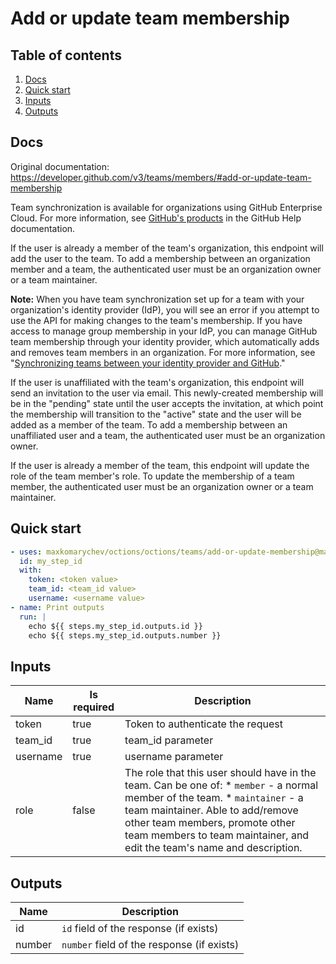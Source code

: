# Add or update team membership

## Table of contents

1. [Docs](#docs)
1. [Quick start](#quick-start)
1. [Inputs](#inputs)
1. [Outputs](#outputs)

<a name="quick-start" ></a>
## Docs

Original documentation: https://developer.github.com/v3/teams/members/#add-or-update-team-membership

Team synchronization is available for organizations using GitHub Enterprise Cloud. For more information, see [GitHub's products](https://help.github.com/articles/github-s-products) in the GitHub Help documentation.

If the user is already a member of the team's organization, this endpoint will add the user to the team. To add a membership between an organization member and a team, the authenticated user must be an organization owner or a team maintainer.

**Note:** When you have team synchronization set up for a team with your organization's identity provider (IdP), you will see an error if you attempt to use the API for making changes to the team's membership. If you have access to manage group membership in your IdP, you can manage GitHub team membership through your identity provider, which automatically adds and removes team members in an organization. For more information, see "[Synchronizing teams between your identity provider and GitHub](https://help.github.com/articles/synchronizing-teams-between-your-identity-provider-and-github/)."

If the user is unaffiliated with the team's organization, this endpoint will send an invitation to the user via email. This newly-created membership will be in the "pending" state until the user accepts the invitation, at which point the membership will transition to the "active" state and the user will be added as a member of the team. To add a membership between an unaffiliated user and a team, the authenticated user must be an organization owner.

If the user is already a member of the team, this endpoint will update the role of the team member's role. To update the membership of a team member, the authenticated user must be an organization owner or a team maintainer.


<a name="quick start" ></a>
## Quick start

```yaml
- uses: maxkomarychev/octions/octions/teams/add-or-update-membership@master
  id: my_step_id
  with:
    token: <token value>
    team_id: <team_id value>
    username: <username value>
- name: Print outputs
  run: |
    echo ${{ steps.my_step_id.outputs.id }}
    echo ${{ steps.my_step_id.outputs.number }}
```


<a name="inputs" ></a>
## Inputs

| Name | Is required | Description |
|---|---|---|
|token|true|Token to authenticate the request
|team_id|true|team_id parameter
|username|true|username parameter
|role|false|The role that this user should have in the team. Can be one of:   \* `member` - a normal member of the team.   \* `maintainer` - a team maintainer. Able to add/remove other team members, promote other team members to team maintainer, and edit the team's name and description.

<a name="outputs" ></a>
## Outputs

| Name | Description |
|---|---|
|id|`id` field of the response (if exists)|
|number|`number` field of the response (if exists)|


